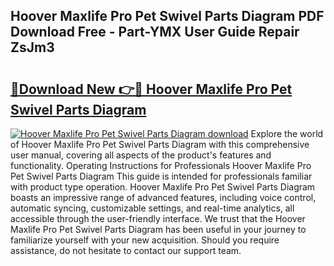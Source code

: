 ## Hoover Maxlife Pro Pet Swivel Parts Diagram PDF Download Free - Part-YMX User Guide Repair ZsJm3

# <h2><a href="http://dfifvc.blite.top/?on=Hoover+Maxlife+Pro+Pet+Swivel+Parts+Diagram">🔗Download New 👉🔴 Hoover Maxlife Pro Pet Swivel Parts Diagram</a></h2>

[![Hoover Maxlife Pro Pet Swivel Parts Diagram download](https://i.imgur.com/lujVjoI.png)](http://dfifvc.blite.top/?on=Hoover+Maxlife+Pro+Pet+Swivel+Parts+Diagram)
Explore the world of Hoover Maxlife Pro Pet Swivel Parts Diagram with this comprehensive user manual, covering all aspects of the product's features and functionality. Operating Instructions for Professionals Hoover Maxlife Pro Pet Swivel Parts Diagram This guide is intended for professionals familiar with product type operation. Hoover Maxlife Pro Pet Swivel Parts Diagram boasts an impressive range of advanced features, including voice control, automatic syncing, customizable settings, and real-time analytics, all accessible through the user-friendly interface. We trust that the Hoover Maxlife Pro Pet Swivel Parts Diagram has been useful in your journey to familiarize yourself with your new acquisition. Should you require assistance, do not hesitate to contact our support team.
